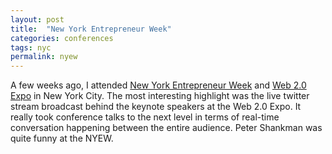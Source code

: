 ```yaml
---
layout: post
title:  "New York Entrepreneur Week"
categories: conferences
tags: nyc
permalink: nyew
---
```


A few weeks ago, I attended [New York Entrepreneur Week](http://www.nyew.org/) and [Web 2.0 Expo](http://www.web2expo.com/webexny2009/) in New York City. The most interesting highlight was the live twitter stream broadcast behind the keynote speakers at the Web 2.0 Expo. It really took conference talks to the next level in terms of real-time conversation happening between the entire audience. Peter Shankman was quite funny at the NYEW.